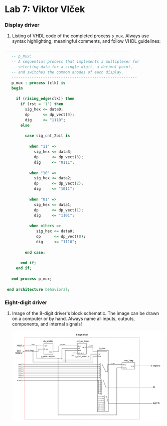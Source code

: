 # Lab 7: Viktor Vlček

### Display driver

1. Listing of VHDL code of the completed process `p_mux`. Always use syntax highlighting, meaningful comments, and follow VHDL guidelines:

```vhdl
--------------------------------------------------------
   -- p_mux:
   -- A sequential process that implements a multiplexer for
   -- selecting data for a single digit, a decimal point,
   -- and switches the common anodes of each display.
   --------------------------------------------------------
   p_mux : process (clk) is
   begin

     if (rising_edge(clk)) then
       if (rst = '1') then
         sig_hex <= data0;
         dp      <= dp_vect(0);
         dig     <= "1110";
       else

         case sig_cnt_2bit is

           when "11" =>
             sig_hex <= data3;
             dp      <= dp_vect(3);
             dig     <= "0111";

           when "10" =>
             sig_hex <= data2;
             dp      <= dp_vect(2);
             dig     <= "1011";

           when "01" =>
             sig_hex <= data1;
             dp      <= dp_vect(1);
             dig     <= "1101";

           when others =>
              sig_hex <= data0;
              dp      <= dp_vect(0);
              dig     <= "1110";

         end case;

       end if;
     end if;

   end process p_mux;

 end architecture behavioral;
```

### Eight-digit driver

1. Image of the 8-digit driver's block schematic. The image can be drawn on a computer or by hand. Always name all inputs, outputs, components, and internal signals!

   ![your figure](8_dig_driver.png)